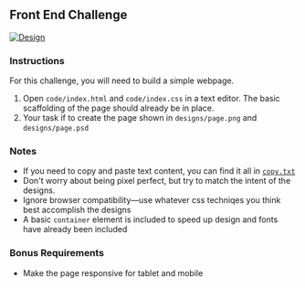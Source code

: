 ## Front End Challenge

[![Design](https://raw.githubusercontent.com/qualialabs/fed-challenge/master/designs/thumbnail.jpg)](https://raw.githubusercontent.com/qualialabs/fed-challenge/master/designs/page.jpg)

### Instructions
For this challenge, you will need to build a simple webpage.

1) Open `code/index.html` and `code/index.css` in a text editor. The basic scaffolding of the page should already be in place.
2) Your task if to create the page shown in `designs/page.png` and `designs/page.psd`

### Notes
* If you need to copy and paste text content, you can find it all in [`copy.txt`](https://github.com/qualialabs/fed-challenge/blob/master/copy.txt)
* Don't worry about being pixel perfect, but try to match the intent of the designs.
* Ignore browser compatibility—use whatever css techniqes you think best accomplish the designs
* A basic `container` element is included to speed up design and fonts have already been included

### Bonus Requirements
* Make the page responsive for tablet and mobile
